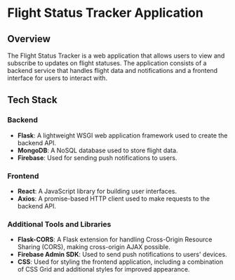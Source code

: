 # Flight Status Tracker Application

## Overview
The Flight Status Tracker is a web application that allows users to view and subscribe to updates on flight statuses. The application consists of a backend service that handles flight data and notifications and a frontend interface for users to interact with.

## Tech Stack

### Backend
- **Flask**: A lightweight WSGI web application framework used to create the backend API.
- **MongoDB**: A NoSQL database used to store flight data.
- **Firebase**: Used for sending push notifications to users.

### Frontend
- **React**: A JavaScript library for building user interfaces.
- **Axios**: A promise-based HTTP client used to make requests to the backend API.

### Additional Tools and Libraries
- **Flask-CORS**: A Flask extension for handling Cross-Origin Resource Sharing (CORS), making cross-origin AJAX possible.
- **Firebase Admin SDK**: Used to send push notifications to users' devices.
- **CSS**: Used for styling the frontend application, including a combination of CSS Grid and additional styles for improved appearance.
